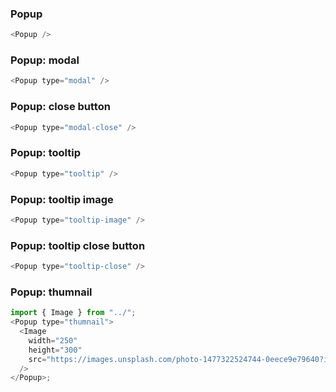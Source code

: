 ### Popup

```js
<Popup />
```

### Popup: modal

```js
<Popup type="modal" />
```

### Popup: close button

```js
<Popup type="modal-close" />
```

### Popup: tooltip

```js
<Popup type="tooltip" />
```

### Popup: tooltip image

```js
<Popup type="tooltip-image" />
```

### Popup: tooltip close button

```js
<Popup type="tooltip-close" />
```

### Popup: thumnail

```js
import { Image } from "../";
<Popup type="thumnail">
  <Image
    width="250"
    height="300"
    src="https://images.unsplash.com/photo-1477322524744-0eece9e79640?ixlib=rb-1.2.1&amp;ixid=MXwxMjA3fDB8MHx0b3BpYy1mZWVkfDIxfDZzTVZqVExTa2VRfHxlbnwwfHx8"
  />
</Popup>;
```
